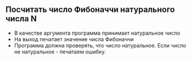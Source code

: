 ## Посчитать число Фибоначчи натурального числа N

* В качестве аргумента программа принимает натуральное число
* На выход печатает значение числа Фибоначчи
* Программа должна проверять, что число натуральное. Если число не натуральное - печатаем ошибку.
